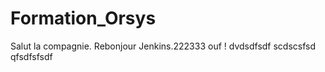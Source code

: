 # Formation_Orsys

Salut la compagnie.
Rebonjour Jenkins.222333
ouf !
dvdsdfsdf
scdscsfsd
qfsdfsfsdf
